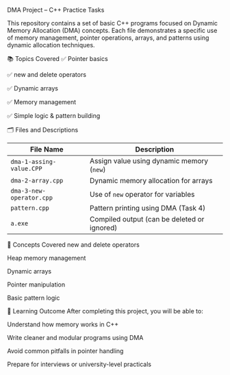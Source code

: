 DMA Project – C++ Practice Tasks

This repository contains a set of basic C++ programs focused on Dynamic Memory Allocation (DMA) concepts. Each file demonstrates a specific use of memory management, pointer operations, arrays, and patterns using dynamic allocation techniques.

📚 Topics Covered
✅ Pointer basics

✅ new and delete operators

✅ Dynamic arrays

✅ Memory management

✅ Simple logic & pattern building

🗂️ Files and Descriptions

| File Name                | Description                                 |
| ------------------------ | ------------------------------------------- |
| `dma-1-assing-value.CPP` | Assign value using dynamic memory (`new`)   |
| `dma-2-array.cpp`        | Dynamic memory allocation for arrays        |
| `dma-3-new-operator.cpp` | Use of `new` operator for variables         |
| `pattern.cpp`            | Pattern printing using DMA (Task 4)         |
| `a.exe`                  | Compiled output (can be deleted or ignored) |

🧠 Concepts Covered
new and delete operators

Heap memory management

Dynamic arrays

Pointer manipulation

Basic pattern logic

🎯 Learning Outcome
After completing this project, you will be able to:

Understand how memory works in C++

Write cleaner and modular programs using DMA

Avoid common pitfalls in pointer handling

Prepare for interviews or university-level practicals
